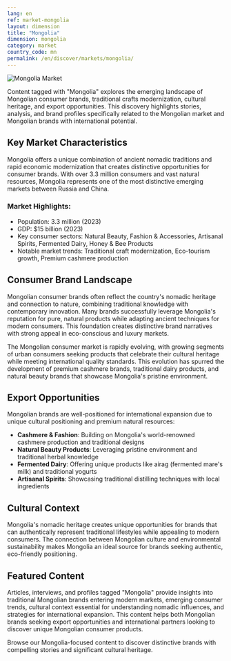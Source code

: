 ```yaml
---
lang: en
ref: market-mongolia
layout: dimension
title: "Mongolia"
dimension: mongolia
category: market
country_code: mn
permalink: /en/discover/markets/mongolia/
---
```


![Mongolia Market](/assets/images/dimensions/markets/mongolia.jpg)

Content tagged with "Mongolia" explores the emerging landscape of Mongolian consumer brands, traditional crafts modernization, cultural heritage, and export opportunities. This discovery highlights stories, analysis, and brand profiles specifically related to the Mongolian market and Mongolian brands with international potential.

## Key Market Characteristics

Mongolia offers a unique combination of ancient nomadic traditions and rapid economic modernization that creates distinctive opportunities for consumer brands. With over 3.3 million consumers and vast natural resources, Mongolia represents one of the most distinctive emerging markets between Russia and China.

### Market Highlights:
- Population: 3.3 million (2023)
- GDP: $15 billion (2023)  
- Key consumer sectors: Natural Beauty, Fashion & Accessories, Artisanal Spirits, Fermented Dairy, Honey & Bee Products
- Notable market trends: Traditional craft modernization, Eco-tourism growth, Premium cashmere production

## Consumer Brand Landscape

Mongolian consumer brands often reflect the country's nomadic heritage and connection to nature, combining traditional knowledge with contemporary innovation. Many brands successfully leverage Mongolia's reputation for pure, natural products while adapting ancient techniques for modern consumers. This foundation creates distinctive brand narratives with strong appeal in eco-conscious and luxury markets.

The Mongolian consumer market is rapidly evolving, with growing segments of urban consumers seeking products that celebrate their cultural heritage while meeting international quality standards. This evolution has spurred the development of premium cashmere brands, traditional dairy products, and natural beauty brands that showcase Mongolia's pristine environment.

## Export Opportunities

Mongolian brands are well-positioned for international expansion due to unique cultural positioning and premium natural resources:

- **Cashmere & Fashion**: Building on Mongolia's world-renowned cashmere production and traditional designs
- **Natural Beauty Products**: Leveraging pristine environment and traditional herbal knowledge  
- **Fermented Dairy**: Offering unique products like airag (fermented mare's milk) and traditional yogurts
- **Artisanal Spirits**: Showcasing traditional distilling techniques with local ingredients

## Cultural Context

Mongolia's nomadic heritage creates unique opportunities for brands that can authentically represent traditional lifestyles while appealing to modern consumers. The connection between Mongolian culture and environmental sustainability makes Mongolia an ideal source for brands seeking authentic, eco-friendly positioning.

## Featured Content

Articles, interviews, and profiles tagged "Mongolia" provide insights into traditional Mongolian brands entering modern markets, emerging consumer trends, cultural context essential for understanding nomadic influences, and strategies for international expansion. This content helps both Mongolian brands seeking export opportunities and international partners looking to discover unique Mongolian consumer products.

Browse our Mongolia-focused content to discover distinctive brands with compelling stories and significant cultural heritage.